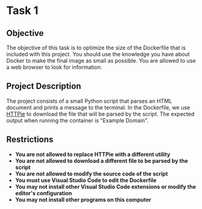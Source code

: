 
# Task 1

## Objective

The objective of this task is to optimize the size of the Dockerfile that is included with this project. You should use the knowledge you have about Docker to make the final image as small as possible. You are allowed to use a web browser to look for information.

## Project Description

The project consists of a small Python script that parses an HTML document and prints a message to the terminal. In the Dockerfile, we use [HTTPie](https://httpie.io/) to download the file that will be parsed by the script. The expected output when running the container is "Example Domain".

## Restrictions

- **You are not allowed to replace HTTPie with a different utility**
- **You are not allowed to download a different file to be parsed by the script**
- **You are not allowed to modify the source code of the script**
- **You must use Visual Studio Code to edit the Dockerfile**
- **You may not install other Visual Studio Code extensions or modify the editor's configuration**
- **You may not install other programs on this computer**
